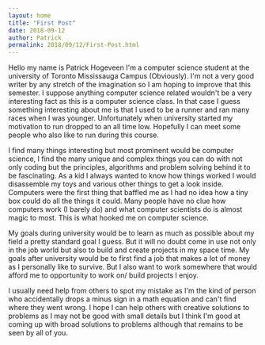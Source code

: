 ```yaml
---
layout: home
title: "First Post"
date: 2018-09-12
author: Patrick
permalink: 2018/09/12/First-Post.html
---
```

  Hello my name is Patrick Hogeveen I'm a computer science student at the university of Toronto Mississauga Campus (Obviously). I'm not a very good writer by any stretch of the imagination so I am hoping to improve that this semester. I suppose anything computer science related wouldn't be a very interesting fact as this is a computer science class. In that case I guess something interesting about me is that I used to be a runner and ran many races when I was younger. Unfortunately when university started my motivation to run dropped to an all time low. Hopefully I can meet some people who also like to run during this course.

  I find many things interesting but most prominent would be computer science, I find the many unique and complex things you can do with not only coding but the principles, algorithms and problem solving behind it to be fascinating. As a kid I always wanted to know how things worked I would disassemble my toys and various other things to get a look inside. Computers were the first thing that baffled me as I had no idea how a tiny box could do all the things it could. Many people have no clue how computers work (I barely do) and what computer scientists do is almost magic to most. This is what hooked me on computer science.

  My goals during university would be to learn as much as possible about my field a pretty standard goal I guess. But it will no doubt come in use not only in the job world but also to build and create projects in my space time. My goals after university would be to first find a job that makes a lot of money as I personally like to survive. But I also want to work somewhere that would afford me to opportunity to work on/ build projects I enjoy.

  I usually need help from others to spot my mistake as I'm the kind of person who accidentally drops a minus sign in a math equation and can't find where they went wrong. I hope I can help others with creative solutions to problems as I may not be good with small details but I think I'm good at coming up with broad solutions to problems although that remains to be seen by all of you.
